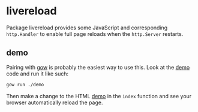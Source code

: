 # livereload

Package livereload provides some JavaScript and corresponding `http.Handler`
to enable full page reloads when the `http.Server` restarts.

## demo

Pairing with [gow](https://github.com/mitranim/gow) is probably the easiest
way to use this. Look at the [demo](demo/demo.go) code and run it like such:

```sh
gow run ./demo
```

Then make a change to the HTML [demo](demo/demo.go) in the `index` function
and see your browser automatically reload the page.
